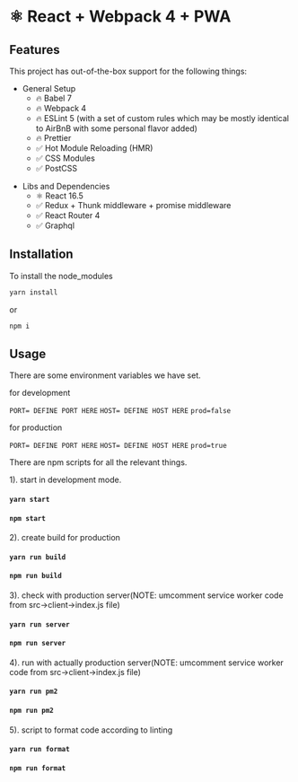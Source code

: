 # ⚛ React + Webpack 4 + PWA

## Features

This project has out-of-the-box support for the following things:

- General Setup
  - 🔥 Babel 7
  - 🔥 Webpack 4
  - 🔥 ESLint 5 (with a set of custom rules which may be mostly identical to AirBnB with some personal flavor added)
  - 🔥 Prettier
  - ✅ Hot Module Reloading (HMR)
  - ✅ CSS Modules
  - ✅ PostCSS

* Libs and Dependencies
  - ⚛ React 16.5
  - ✅ Redux + Thunk middleware + promise middleware
  - ✅ React Router 4
  - ✅ Graphql

## Installation

To install the node_modules

```sh
yarn install
```

or

```sh
npm i
```

## Usage

There are some environment variables we have set.

for development

`PORT= DEFINE PORT HERE`
`HOST= DEFINE HOST HERE`
`prod=false`

for production

`PORT= DEFINE PORT HERE`
`HOST= DEFINE HOST HERE`
`prod=true`

There are npm scripts for all the relevant things.

1). start in development mode.

#### `yarn start`

#### `npm start`

2). create build for production

#### `yarn run build`

#### `npm run build`

3). check with production server(NOTE: umcomment service worker code from src->client->index.js file)

#### `yarn run server`

#### `npm run server`

4). run with actually production server(NOTE: umcomment service worker code from src->client->index.js file)

#### `yarn run pm2`

#### `npm run pm2`

5). script to format code according to linting

#### `yarn run format`

#### `npm run format`
